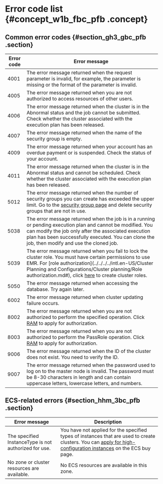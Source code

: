 # Error code list {#concept_w1b_fbc_pfb .concept}

## Common error codes {#section_gh3_gbc_pfb .section}

|Error code|Error message|
|----------|-------------|
|4001|The error message returned when the request parameter is invalid, for example, the parameter is missing or the format of the parameter is invalid.|
|4005|The error message returned when you are not authorized to access resources of other users.|
|4006|The error message returned when the cluster is in the Abnormal status and the job cannot be submitted. Check whether the cluster associated with the execution plan has been released.|
|4007|The error message returned when the name of the security group is empty.|
|4009|The error message returned when your account has an overdue payment or is suspended. Check the status of your account.|
|4011|The error message returned when the cluster is in the Abnormal status and cannot be scheduled. Check whether the cluster associated with the execution plan has been released.|
|5012|The error message returned when the number of security groups you can create has exceeded the upper limit. Go to the [security group page](https://ecs.console.aliyun.com/#/securityGroup/region/cn-hangzhou) and delete security groups that are not in use.|
|5038|The error message returned when the job is in a running or pending execution plan and cannot be modified. You can modify the job only after the associated execution plan has been successfully executed. You can clone the job, then modify and use the cloned job.|
|5039|The error message returned when you fail to lock the cluster role. You must have certain permissions to use EMR. For [role authorization](../../../../intl.en-US/Cluster Planning and Configurations/Cluster planning/Role authorization.md#), click [here](https://ram.console.aliyun.com/?spm=5176.2020520145.0.0.BRBzdk#/role/authorize?request=%7B%22Requests%22:%20%7B%22request1%22:%20%7B%22RoleName%22:%20%22AliyunEMRDefaultRole%22,%20%22TemplateId%22:%20%22DefaultRole%22%7D%7D,%20%22ReturnUrl%22:%20%22http:%2F%2Femr.console.aliyun.com%2F%22,%20%22Service%22:%20%22EMR%22%7D) to create cluster roles.|
|5050|The error message returned when accessing the database. Try again later.|
|6002|The error message returned when cluster updating failure occurs.|
|8002|The error message returned when you are not authorized to perform the specified operation. Click [RAM](https://ram.console.aliyun.com/#/overview) to apply for authorization.|
|8003|The error message returned when you are not authorized to perform the PassRole operation. Click [RAM](https://ram.console.aliyun.com/#/overview) to apply for authorization.|
|9006|The error message returned when the ID of the cluster does not exist. You need to verify the ID.|
|9007|The error message returned when the password used to log on to the master node is invalid. The password must be 8-30 characters in length and can contain uppercase letters, lowercase letters, and numbers.|

## ECS-related errors {#section_hhm_3bc_pfb .section}

|Error message|Description|
|-------------|-----------|
|The specified InstanceType is not authorized for use.|You have not applied for the specified types of instances that are used to create clusters. You can [apply for high-configuration instances](https://workorder.console.aliyun.com/console.htm#/ticket/add?productId=12&commonQuestionId=113) on the ECS buy page.|
|No zone or cluster resources are available.|No ECS resources are available in this zone.|

